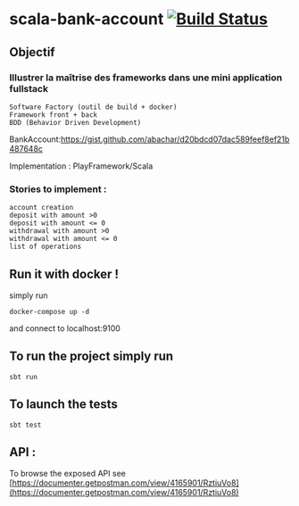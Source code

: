 # scala-bank-account [![Build Status](https://travis-ci.org/damintu/scala-bank-account.svg?branch=master)](https://travis-ci.org/damintu/scala-bank-account)

## Objectif


### Illustrer la maîtrise des frameworks dans une mini application fullstack

    Software Factory (outil de build + docker)
    Framework front + back
    BDD (Behavior Driven Development)
    
BankAccount:https://gist.github.com/abachar/d20bdcd07dac589feef8ef21b487648c

Implementation : PlayFramework/Scala

### Stories to implement :

    account creation
    deposit with amount >0
    deposit with amount <= 0
    withdrawal with amount >0
    withdrawal with amount <= 0
    list of operations
    
## Run it with docker !
simply run 

    docker-compose up -d
    
and connect to localhost:9100

## To run the project simply run 

    sbt run
    
## To launch the tests 

    sbt test

## API : 
To browse the exposed API see [https://documenter.getpostman.com/view/4165901/RztiuVo8](https://documenter.getpostman.com/view/4165901/RztiuVo8)
